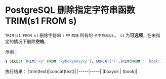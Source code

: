 # PostgreSQL 删除指定字符串函数 TRIM(s1 FROM s)

`TRIM(s1 FROM s)` 删除字符串 `s` 中 `两端` 所有的 `子字符串s1` 。 `s1` 为**可选项**，在未指定的情况下删除**空格**。

示例：

``` sql
$ SELECT TRIM('xy' FROM 'xyboxyokxyxy'), CONCAT('(',TRIM(FROM '  book'),')');
```

执行结果：
|trim(text)|concat(text)|
|-----|-----|
|boxyok | (book)|
